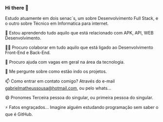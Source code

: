 ### Hi there 👋

Estudo atuamente em dois senac´s, um sobre Desenvolvimento Full Stack, e o outro sobre Técnico em Informatica para internet.

🧠 Estou aprendendo tudo aquilo que está relacionado com APK, API, WEB Desenvolvimento.

👯‍♀️ Procuro colaborar em tudo aquilo que está ligado ao Desenvolvimento Front-End e Back-End.

🤔 Procuro ajuda com vagas em geral na área da tecnologia.

💬 Me pergunte sobre como estão indo os projetos.

📫 Como entrar em contato comigo? Através do e-mail gabrielmatheussousa@hotmail.com, ou pelo whats...

😄 Pronomes Terceira pessoa do singular, ou primeira pessoa do singular.

⚡️ Fatos engraçados... Imagine alguém estudando programação sem saber o que é GitHub.
